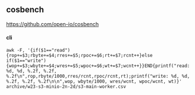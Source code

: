 ## cosbench
https://github.com/open-io/cosbench

#### cli
```
awk -F, '{if($1=="read"){rop+=$3;rbyte+=$4;rres+=$5;rpoc+=$6;rt+=$7;rcnt++}else if($1=="write"){wop+=$3;wbyte+=$4;wres+=$5;wpoc+=$6;wt+=$7;wcnt++}}END{printf("read: %d, %d, %.2f, %.2f, %.2f\n",rop,rbyte/1000,rres/rcnt,rpoc/rcnt,rt);printf("write: %d, %d, %.2f, %.2f, %.2f\n\n",wop, wbyte/1000, wres/wcnt, wpoc/wcnt, wt)}' archive/w23-s3-minio-2n-2d/s3-main-worker.csv
```
